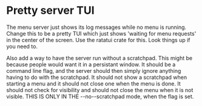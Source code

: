 # Pretty server TUI

The menu server just shows its log messages while no menu is running. 
Change this to be a pretty TUI which just shows 'waiting for menu requests' in
the center of the screen. Use the ratatui crate for this. Look things up if you
need to. 

Also add a way to have the server run without a scratchpad. This might be
because people would want it in a persistant window. It should be a command line
flag, and the server should then simply ignore anything having to do with the
scratchpad. It should not show a scratchpad when starting a menu and it should
not close one when the menu is done. It should not check for visibility and
should not close the menu when it is not visible. THIS IS ONLY IN THE
--no--scratchpad mode, when the flag is set. 
